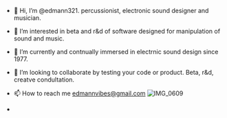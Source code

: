- 👋 Hi, I’m @edmann321. percussionist, electronic sound designer and musician. 
- 👀 I’m interested in beta and r&d of software designed for manipulation of sound and music. 
- 🌱 I’m currently and contnually immersed in electrnic sound design since 1977. 
- 💞️ I’m looking to collaborate by testing your code or product. Beta, r&d, creatve condultation. 
- 📫 How to reach me edmannvibes@gmail.com ![IMG_0609](https://github.com/edmann321/edmann321/assets/151975452/f06e691f-4060-4ebb-b6bb-4ac305605e11)

- 
<!---
edmann321/edmann321 is a ✨ special ✨ repository because its `README.md` (this file) appears on your GitHub profile.
You can click the Preview link to take a look at your changes.
--->
